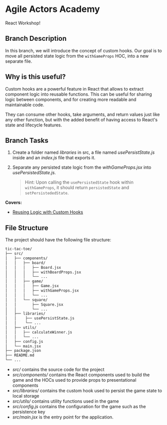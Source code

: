 # Agile Actors Academy

React Workshop!

## Branch Description

In this branch, we will introduce the concept of custom hooks. Our goal is to move all persisted state logic from the `withGameProps` HOC, into a new separate file.

## Why is this useful?

Custom hooks are a powerful feature in React that allows to extract component logic into reusable functions. This can be useful for sharing logic between components, and for creating more readable and maintainable code.

They can consume other hooks, take arguments, and return values just like any other function, but with the added benefit of having access to React's state and lifecycle features.

## Branch Tasks

1. Create a folder named _libraries_ in src, a file named _usePersistState.js_ inside and an _index.js_ file that exports it.
2. Separate any persisted state logic from the _withGameProps.jsx_ into _usePersistedState.js_.

   > Hint: Upon calling the `usePersistedState` hook within `withGameProps`, it should return `persistedState` and `setPersistededState`.

**Covers:**

- [Reusing Logic with Custom Hooks](https://react.dev/learn/reusing-logic-with-custom-hooks)

## File Structure

The project should have the following file structure:

```bash
tic-tac-toe/
├── src/
│   ├── components/
│   │   ├── board/
│   │   │   ├── Board.jsx
│   │   │   ├── withBoardProps.jsx
│   │   │   └── ...
│   │   ├── game/
│   │   │   ├── Game.jsx
│   │   │   ├── withGameProps.jsx
│   │   │   └── ...
│   │   └── square/
│   │       ├── Square.jsx
│   │       └── ...
│   ├── libraries/
│   │    ├── usePersistState.js
│   │    └── ...
│   ├── utils/
│   │   ├── calculateWinner.js
│   │   └── ...
│   ├── config.js
│   └── main.jsx
├── package.json
├── README.md
└── ...
```

- _src/_ contains the source code for the project
- _src/components/_ contains the React components used to build the game and the HOCs used to provide props to presentational components
- _src/libraries/_ contains the custom hook used to persist the game state to local storage
- _src/utils/_ contains utility functions used in the game
- _src/config.js_ contains the configuration for the game such as the persistence key
- _src/main.jsx_ is the entry point for the application.
